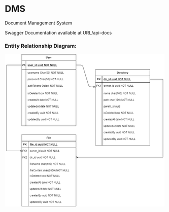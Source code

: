 # DMS
Document Management System


Swagger Documentation available at URL/api-docs

### Entity Relationship Diagram:

![alt text](https://github.com/deshaware/dms/blob/master/ER.png)

